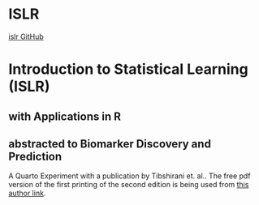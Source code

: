 # ISLR
[islr GitHub](https://github.com/jeffreyCarlLong/islr.git)

# Introduction to Statistical Learning (ISLR)
## with Applications in R 
## abstracted to Biomarker Discovery and Prediction

A Quarto Experiment with a publication by Tibshirani 
et. al.. The free pdf version of the first printing of the second edition is being used from 
[this author link](https://hastie.su.domains/ISLR2/ISLRv2_website.pdf).



